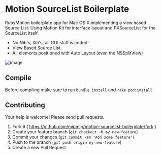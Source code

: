 # Motion SourceList Boilerplate

RubyMotion boilerplate app for Mac OS X implementing a view based Source List. Using
Motion Kit for interface layout and PXSourceList for the SourceList
itself.

- No Nib's, Xib's, all GUI stuff is coded!
- View Based Source List
- All elements positioned with Auto Layout (even the NSSplitView)

![image](http://picdrop.t3lab.com/bmNCELrJk4.png)

## Compile

Before compiling make sure to run ```bundle install``` and ```rake pod:install```

## Contributing

Your help is welcome! Please send pull requests.

1. Fork it ( https://github.com/mipmip/motion-sourcelist-boilerplate/fork )
2. Create your feature branch (`git checkout -b my-new-feature`)
3. Commit your changes (`git commit -am 'Add some feature'`)
4. Push to the branch (`git push origin my-new-feature`)
5. Create a new Pull Request

